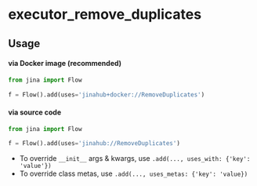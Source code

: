 # executor_remove_duplicates


## Usage

#### via Docker image (recommended)

```python
from jina import Flow
	
f = Flow().add(uses='jinahub+docker://RemoveDuplicates')
```

#### via source code

```python
from jina import Flow
	
f = Flow().add(uses='jinahub://RemoveDuplicates')
```

- To override `__init__` args & kwargs, use `.add(..., uses_with: {'key': 'value'})`
- To override class metas, use `.add(..., uses_metas: {'key': 'value})`
